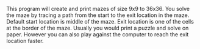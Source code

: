 This program will create and print mazes of size 9x9 to 36x36. You solve the
maze by tracing a path from the start to the exit location in the maze. Default
start location is middle of the maze. Exit location is one of the cells at the
border of the maze. Usually you would print a puzzle and solve on paper. However
you can also play against the computer to reach the exit location faster.